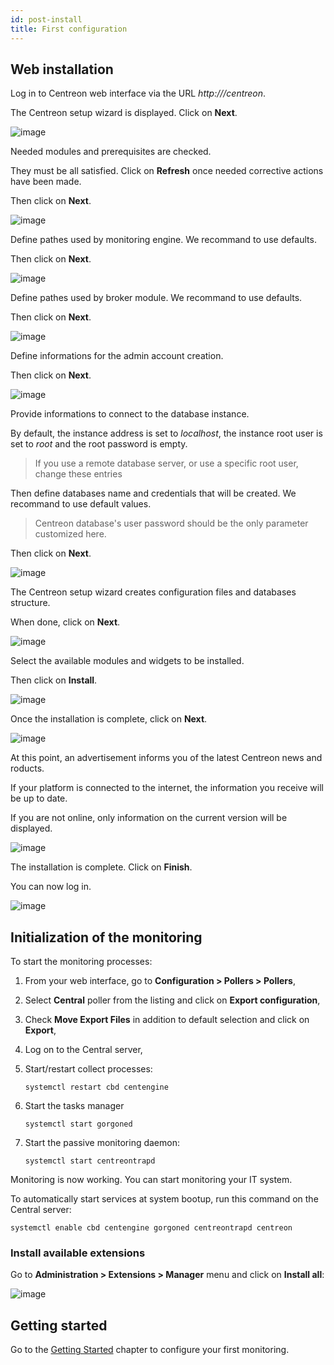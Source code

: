 ```yaml
---
id: post-install
title: First configuration
---
```


## Web installation

Log in to Centreon web interface via the URL *http://<IP>/centreon*.

The Centreon setup wizard is displayed. Click on **Next**.

![image](assets/installation/acentreonwelcome.png)

Needed modules and prerequisites are checked.

They must be all satisfied. Click on **Refresh** once needed corrective actions
have been made.

Then click on **Next**.

![image](assets/installation/acentreoncheckmodules.png)

Define pathes used by monitoring engine. We recommand to use defaults.

Then click on **Next**.

![image](assets/installation/amonitoringengine2.png)

Define pathes used by broker module. We recommand to use defaults.

Then click on **Next**.

![image](assets/installation/abrokerinfo2.png)

Define informations for the admin account creation.

Then click on **Next**.

![image](assets/installation/aadmininfo.png)

Provide informations to connect to the database instance.

By default, the instance address is set to *localhost*, the instance root
user is set to *root* and the root password is empty.

> If you use a remote database server, or use a specific root user, change
> these entries

Then define databases name and credentials that will be created. We recommand
to use default values.

> Centreon database's user password should be the only parameter customized
> here.

Then click on **Next**.

![image](assets/installation/adbinfo.png)

The Centreon setup wizard creates configuration files and databases structure.

When done, click on **Next**.

![image](assets/installation/adbconf.png)

Select the available modules and widgets to be installed.

Then click on **Install**.

![image](assets/installation/module_installationa.png)

Once the installation is complete, click on **Next**.

![image](assets/installation/module_installationb.png)

At this point, an advertisement informs you of the latest Centreon news and
roducts.

If your platform is connected to the internet, the information you receive
will be up to date.

If you are not online, only information on the current version will be
displayed.

![image](assets/installation/aendinstall.png)

The installation is complete. Click on **Finish**.

You can now log in.

![image](assets/installation/aconnection.png)

## Initialization of the monitoring

To start the monitoring processes:

1. From your web interface, go to **Configuration \> Pollers \> Pollers**,
2. Select **Central**  poller from the listing and click on
**Export configuration**,
3. Check **Move Export Files** in addition to default selection and click on
**Export**,
4. Log on to the Central server,
5. Start/restart collect processes:

    ```shell
    systemctl restart cbd centengine
    ```

6. Start the tasks manager

    ```shell
    systemctl start gorgoned
    ```

7. Start the passive monitoring daemon:

    ```shell
    systemctl start centreontrapd
    ```

Monitoring is now working. You can start monitoring your IT system.

To automatically start services at system bootup, run this command on the
Central server:

```shell
systemctl enable cbd centengine gorgoned centreontrapd centreon
```

### Install available extensions

Go to **Administration \> Extensions \> Manager** menu and click on
**Install all**:

![image](assets/installation/install_imp_2.png)

## Getting started

Go to the [Getting Started](../tutorials/tutorials) chapter to configure your
first monitoring.
